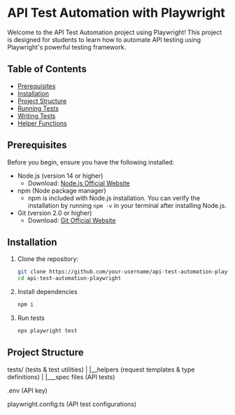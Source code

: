 # API Test Automation with Playwright

Welcome to the API Test Automation project using Playwright! This project is designed for students to learn how to automate API testing using Playwright's powerful testing framework.

## Table of Contents
- [Prerequisites](#prerequisites)
- [Installation](#installation)
- [Project Structure](#project-structure)
- [Running Tests](#running-tests)
- [Writing Tests](#writing-tests)
- [Helper Functions](#helper-functions)

## Prerequisites
Before you begin, ensure you have the following installed:
- Node.js (version 14 or higher)
  - Download: [Node.js Official Website](https://nodejs.org/)
- npm (Node package manager)
  - npm is included with Node.js installation. You can verify the installation by running `npm -v` in your terminal after installing Node.js.
- Git (version 2.0 or higher)
  - Download: [Git Official Website](https://git-scm.com/downloads)

## Installation
1. Clone the repository:
   ```bash
   git clone https://github.com/your-username/api-test-automation-playwright.git
   cd api-test-automation-playwright

2. Install dependencies
    ```bash
    npm i
    ```

3. Run tests
    ```bash
    npx playwright test
    ```

## Project Structure

tests/ (tests & test utilities)
|
|__helpers (request templates & type definitions)
|
|___spec files (API tests)

.env (API key)

playwright.config.ts (API test configurations)